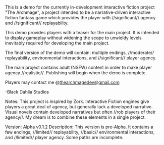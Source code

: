 This is a demo for the currently in-development interactive fiction project "The Archmage", a project intended to be a narrative-driven interactive fiction fantasy game which provides the player with //significant// agency and //significant// replayability.

This demo provides players with a teaser for the main project. It is intended to display gameplay without widening the scope to unwieldy levels inevitably required for developing the main project. 

The final version of the demo will contain: multiple endings, //moderate// replayability, environmental interactions, and //significant// player agency. 

The main project contains adult (NSFW) content in order to make player agency //realistic//. Publishing will begin when the demo is complete.

Players may contact me @thearchmagedev@gmail.com

-Black Dahlia Studios

Notes: This project is inspired by Zork. Interactive Fiction engines give players a great deal of agency, but generally lack a developed narrative. Visual novels contain developed narratives but often //rob players of their agency//. My dream is to combine these elements in a single project. 

Version: Alpha v0.1.2
Description: This version is pre-Alpha. It contains a few endings, //limited// replayability, //basic// environmental interactions, and //limited// player agency. Some paths are incomplete.

